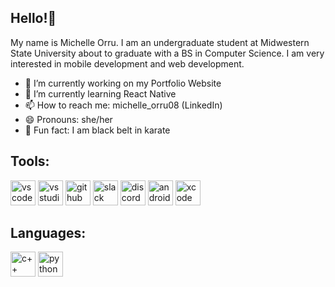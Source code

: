 ## Hello!👋
My name is Michelle Orru. I am an undergraduate student at Midwestern State University about to graduate with a BS in Computer Science. I am very interested in mobile development and web development. 


- 🔭 I’m currently working on my Portfolio Website
- 🌱 I’m currently learning React Native
- 📫 How to reach me: michelle_orru08 (LinkedIn)
- 😄 Pronouns: she/her
- 🥋 Fun fact: I am black belt in karate


## Tools: 
<img src='https://github.com/michelle083/michelle083/assets/100542045/e1fb13cf-e703-424d-8c79-ca280587bbd3' alt= 'vscode' height= '40'>
<img src='https://github.com/michelle083/michelle083/assets/100542045/ea85b001-fb76-4def-a8c7-4b6f7f51b33f' alt= 'vs studio' height= '40'>
<img src='https://github.com/michelle083/michelle083/assets/100542045/c28ad09a-4b48-4da2-9298-9c3c6011465d' alt='github' height= '40'>
<img src='https://github.com/michelle083/michelle083/assets/100542045/e47fdaab-6f43-4ba8-b1d5-b7f4add6f685' alt='slack' height= '40'>
<img src='https://github.com/michelle083/michelle083/assets/100542045/1eeae0e0-f4ab-46e1-9704-3c461aaad077' alt='discord' height= '40'>
<img src='https://github.com/michelle083/michelle083/assets/100542045/78ec0c37-734a-4e65-87b2-3b5eeabac5e8' alt='android studio' height= '40'>
<img src='https://github.com/michelle083/michelle083/assets/100542045/9f1a693f-cbe3-4644-a828-2eaa647b85cf' alt='xcode' height= '40'>

## Languages: 
<img src= 'https://github.com/michelle083/michelle083/assets/100542045/5649217b-758e-4a73-90c6-22d384de9a99' alt= 'c++' height= '40'>
<img src= 'https://github.com/michelle083/michelle083/assets/100542045/73f20251-3a4e-488f-8e76-ab658638599e' alt= 'python' height= '40'>
